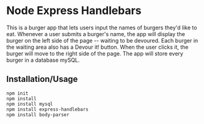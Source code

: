 # Node Express Handlebars

This is a burger app that lets users input the names of burgers they'd like to eat. Whenever a user submits a burger's name, the app will display the burger on the left side of the page -- waiting to be devoured. Each burger in the waiting area also has a Devour it! button. When the user clicks it, the burger will move to the right side of the page. The app will store every burger in a database mySQL.

## Installation/Usage
``` 
npm init
npm install
npm install mysql
npm install express-handlebars
npm install body-parser
```